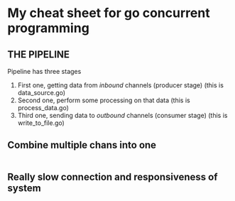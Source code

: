 # My cheat sheet for go concurrent programming 

## THE PIPELINE 
Pipeline has three stages
1. First one, getting data from *inbound* channels (producer stage) (this is data_source.go)
2. Second one, perform some processing on that data (this is process_data.go)
3. Third one, sending data to *outbound* channels (consumer stage) (this is write_to_file.go)

## Combine multiple chans into one 

```

```

##  Really slow connection and responsiveness of system 

```

```